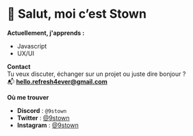 # 👋 Salut, moi c’est Stown  

**Actuellement, j'apprends :**
- Javascript  
- UX/UI

**Contact**   
Tu veux discuter, échanger sur un projet ou juste dire bonjour ?  
 📬 **hello.refresh4ever@gmail.com**


**Où me trouver**
-  **Discord** : `@9stown`  
-  **Twitter** : [@9stown](https://twitter.com/9stown)  
-  **Instagram** : [@9stown](https://instagram.com/9stown)
